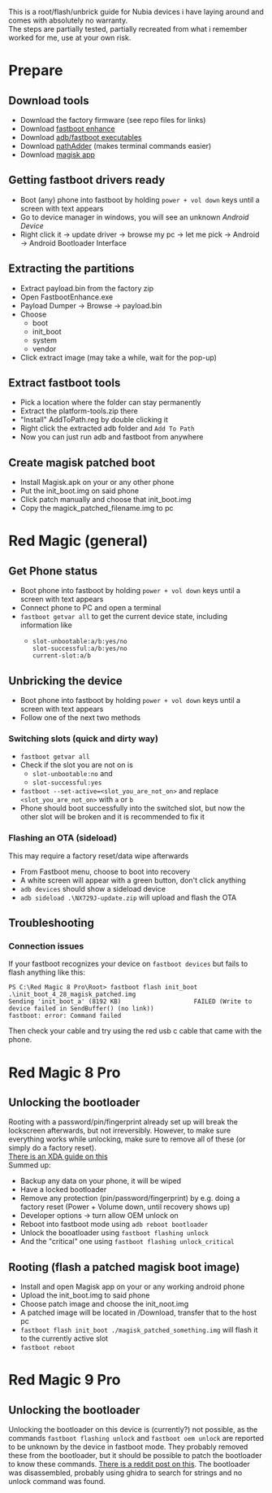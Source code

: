 This is a root/flash/unbrick guide for Nubia devices i have laying around and comes with absolutely no warranty.  
The steps are partially tested, partially recreated from what i remember worked for me, use at your own risk.

# Prepare

## Download tools

- Download the factory firmware (see repo files for links)
- Download [fastboot enhance](https://github.com/libxzr/FastbootEnhance)
- Download [adb/fastboot executables](https://developer.android.com/tools/releases/platform-tools)
- Download [pathAdder](https://github.com/DoganM95/AddToPath-Context-Entry-Windows) (makes terminal commands easier)
- Download [magisk app](https://github.com/topjohnwu/Magisk)

## Getting fastboot drivers ready

- Boot (any) phone into fastboot by holding `power + vol down` keys until a screen with text appears
- Go to device manager in windows, you will see an unknown *Android Device*
- Right click it -> update driver -> browse my pc -> let me pick -> Android -> Android Bootloader Interface

## Extracting the partitions

- Extract payload.bin from the factory zip
- Open FastbootEnhance.exe
- Payload Dumper -> Browse -> payload.bin
- Choose 
  - boot
  - init_boot
  - system
  - vendor
- Click extract image (may take a while, wait for the pop-up)

## Extract fastboot tools
- Pick a location where the folder can stay permanently
- Extract the platform-tools.zip there
- "Install" AddToPath.reg by double clicking it
- Right click the extracted adb folder and `Add To Path`
- Now you can just run adb and fastboot from anywhere 

## Create magisk patched boot
- Install Magisk.apk on your or any other phone
- Put the init_boot.img on said phone
- Click patch manually and choose that init_boot.img
- Copy the magick_patched_filename.img to pc

# Red Magic (general)

## Get Phone status

- Boot phone into fastboot by holding `power + vol down` keys until a screen with text appears
- Connect phone to PC and open a terminal
- `fastboot getvar all` to get the current device state, including information like
  - ```
    slot-unbootable:a/b:yes/no
    slot-successful:a/b:yes/no
    current-slot:a/b
    ``` 

## Unbricking the device

- Boot phone into fastboot by holding `power + vol down` keys until a screen with text appears
- Follow one of the next two methods

### Switching slots (quick and dirty way)

- `fastboot getvar all`
- Check if the slot you are not on is 
  - `slot-unbootable:no` and
  - `slot-successful:yes`
- `fastboot --set-active=<slot_you_are_not_on>` and replace `<slot_you_are_not_on>` with `a` or `b`
- Phone should boot successfully into the switched slot, but now the other slot will be broken and it is recommended to fix it

### Flashing an OTA (sideload)
This may require a factory reset/data wipe afterwards 
- From Fastboot menu, choose to boot into recovery
- A white screen will appear with a green button, don't click anything
- `adb devices` should show a sideload device
- `adb sideload .\NX729J-update.zip` will upload and flash the OTA

## Troubleshooting 

### Connection issues
If your fastboot recognizes your device on `fastboot devices` but fails to flash anything like this:
```
PS C:\Red Magic 8 Pro\Root> fastboot flash init_boot .\init_boot_4_28_magisk_patched.img
Sending 'init_boot_a' (8192 KB)                    FAILED (Write to device failed in SendBuffer() (no link))
fastboot: error: Command failed
```
Then check your cable and try using the red usb c cable that came with the phone.

# Red Magic 8 Pro

<!-- ### Flashing partitions (not quick but clean way)

- Run FastbootEnhance.exe
- Double click the recognized fastboot device
- Click *Reboot to fastbootd*
- The phone will show a white screen for a whilem then yellow and blue text (=fastbootd)
- Click Flash Payload.bin
- A warning will appear, click yes and wait for the flashing to finish
- Slot is now repaired and bootable -->

## Unlocking the bootloader

Rooting with a password/pin/fingerprint already set up will break the lockscreen afterwards, but not irreversibly. 
However, to make sure everything works while unlocking, make sure to remove all of these (or simply do a factory reset).  
[There is an XDA guide on this](https://xdaforums.com/t/what-worked-for-me-working-lockscreen-after-unlocking-rooting.4559909/)  
Summed up:
- Backup any data on your phone, it will be wiped
- Have a locked bootloader
- Remove any protection (pin/password/fingerprint) by e.g. doing a factory reset (Power + Volume down, until recovery shows up)
- Developer options -> turn allow OEM unlock on 
- Reboot into fastboot mode using `adb reboot bootloader` 
- Unlock the booatloader using `fastboot flashing unlock`
- And the "critical" one using `fastboot flashing unlock_critical`

## Rooting (flash a patched magisk boot image)

- Install and open Magisk app on your or any working android phone
- Upload the init_boot.img to said phone
- Choose patch image and choose the init_noot.img
- A patched image will be located in /Download, transfer that to the host pc
- `fastboot flash init_boot ./magisk_patched_something.img` will flash it to the currently active slot
- `fastboot reboot`

# Red Magic 9 Pro

## Unlocking the bootloader

Unlocking the bootloader on this device is (currently?) not possible, as the commands `fastboot flashing unlock` and `fastboot oem unlock` are reported to be unknown by the device in fastboot mode. They probably removed these from the bootloader, but it should be possible to patch the bootloader to know these commands. [There is a reddit post on this](https://www.reddit.com/r/RedMagic/comments/1907rug/). The bootloader was disassembled, probably using ghidra to search for strings and no unlock command was found.
